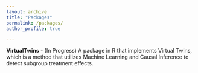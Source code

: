 ```yaml
---
layout: archive
title: "Packages"
permalink: /packages/
author_profile: true

---
```

  
  **VirtualTwins** - (In Progress) A package in R that implements Virtual Twins, which is a method that utilizes Machine Learning and Causal Inference to detect subgroup treatment effects.











